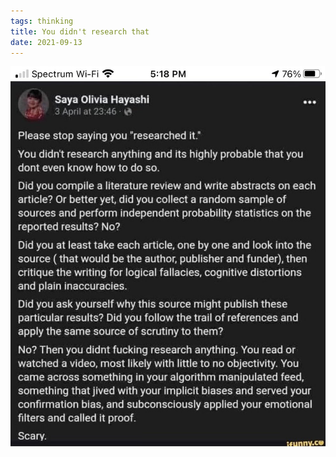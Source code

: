 ```yaml
---
tags: thinking
title: You didn't research that
date: 2021-09-13
---
```


![research.jpeg](https://raw.githubusercontent.com/muneer78/muneer78.github.io/master/images/research.jpeg)
